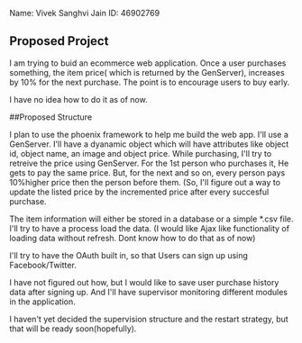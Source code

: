 Name: Vivek Sanghvi Jain           ID:   46902769

## Proposed Project

I am trying to buid an ecommerce web application. Once a user purchases something, the item price( which is returned by the GenServer), increases by 10% for the next purchase. The point is to encourage users to buy early. 

I have no idea how to do it as of now. 

##Proposed Structure


I plan to use the phoenix framework to help me build the web app.  I'll use a GenServer. I'll have a dyanamic object which will have attributes like object id, object name, an image and object price. While purchasing, I'll try to retreive the price using GenServer. 
For the 1st person who purchases it, He gets to pay the same price. But, for the next and so on, every person pays 10%higher price then the person before them. (So, I'll figure out a way to update the listed price by the incremented price after every succesful purchase. 

The item information will either be stored in a database or a simple *.csv file. I'll try to have a process load the data. (I would like Ajax like functionality of loading data without refresh. Dont know how to do that as of now)

I'll try to have the OAuth built in, so that Users can sign up using Facebook/Twitter.

I have not figured out how, but I would like to save user purchase history data after signing up. And I'll have supervisor monitoring different modules in the application.

I haven't yet decided the supervision structure and the restart strategy, but that will be ready soon(hopefully).